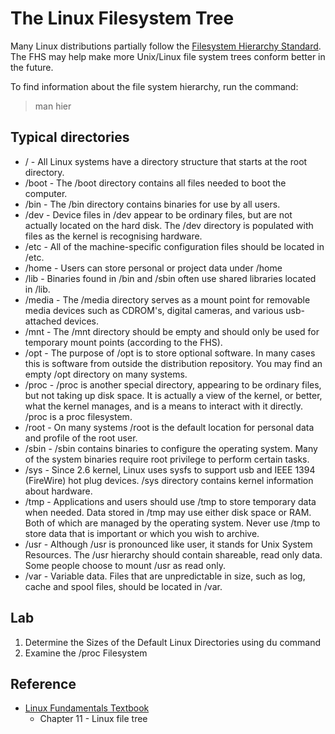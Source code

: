 # The Linux Filesystem Tree

Many Linux distributions partially follow the [Filesystem Hierarchy Standard](http://www.pathname.com/fhs/). The FHS may help make more Unix/Linux file system trees conform better in the future.

To find information about the file system hierarchy, run the command:

> man hier

## Typical directories

* / - All Linux systems have a directory structure that starts at the root directory.
* /boot - The /boot directory contains all files needed to boot the computer.
* /bin - The /bin directory contains binaries for use by all users.
* /dev - Device files in /dev appear to be ordinary files, but are not actually located on the hard disk. The /dev directory is populated with files as the kernel is recognising hardware.
* /etc - All of the machine-specific configuration files should be located in /etc.
* /home - Users can store personal or project data under /home
* /lib - Binaries found in /bin and /sbin often use shared libraries located in /lib.
* /media - The /media directory serves as a mount point for removable media devices such as CDROM's, digital cameras, and various usb-attached devices.
* /mnt - The /mnt directory should be empty and should only be used for temporary mount points
(according to the FHS).
* /opt - The purpose of /opt is to store optional software. In many cases this is software from outside the distribution repository. You may find an empty /opt directory on many systems.
* /proc - /proc is another special directory, appearing to be ordinary files, but not taking up disk
space. It is actually a view of the kernel, or better, what the kernel manages, and is a means
to interact with it directly. /proc is a proc filesystem.
* /root - On many systems /root is the default location for personal data and profile of the root user.
* /sbin -   /sbin contains binaries to configure the operating system. Many of the system binaries
require root privilege to perform certain tasks.
* /sys - Since 2.6 kernel, Linux uses sysfs to support usb and IEEE 1394 (FireWire) hot plug devices. /sys directory contains kernel information about hardware.
* /tmp - Applications and users should use /tmp to store temporary data when needed. Data stored
in /tmp may use either disk space or RAM. Both of which are managed by the operating system. Never use /tmp to store data that is important or which you wish to archive.
* /usr - Although /usr is pronounced like user, it stands for Unix System Resources. The /usr hierarchy should contain shareable, read only data. Some people choose to mount /usr as read only.
* /var - Variable data. Files that are unpredictable in size, such as log, cache and spool files, should be located in /var.

## Lab

1. Determine the Sizes of the Default Linux Directories using du command
2. Examine the /proc Filesystem

## Reference

* [Linux Fundamentals Textbook](https://linux-training.be/linuxfun.pdf)
  * Chapter 11 - Linux file tree
